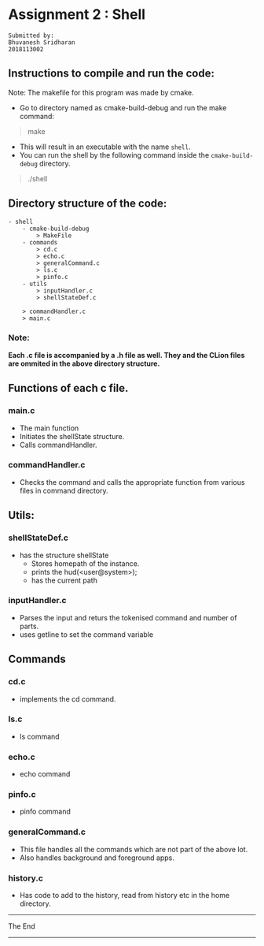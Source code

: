 # Assignment 2 : Shell 

```
Submitted by:
Bhuvanesh Sridharan
2018113002
```

## Instructions to compile and run the code:

Note: The makefile for this program was made by cmake.
 
- Go to directory named as cmake-build-debug and run the make command:

> make

- This will result in an executable with the name `shell`.
- You can run the shell by the following command inside the `cmake-build-debug` directory.

> ./shell

## Directory structure of the code:

```
- shell
    - cmake-build-debug
        > MakeFile
    - commands
        > cd.c
        > echo.c
        > generalCommand.c
        > ls.c
        > pinfo.c
    - utils
        > inputHandler.c
        > shellStateDef.c
    
    > commandHandler.c
    > main.c
```

### Note:
 **Each .c file is accompanied by a .h file as well. They and the CLion files are ommited in the above directory structure.**

## Functions of each c file.

### main.c 

- The main function
- Initiates the shellState structure.
- Calls commandHandler.

### commandHandler.c

- Checks the command and calls the appropriate function from various files in command directory.

## Utils:

### shellStateDef.c

- has the structure shellState
    - Stores homepath of the instance.
    - prints the hud(\<user@system\>);
    - has the current path

### inputHandler.c

- Parses the input and returs the tokenised command and number of parts.
- uses getline to set the command variable

## Commands

### cd.c

- implements the cd command.

### ls.c

- ls command

### echo.c

- echo command

### pinfo.c 

- pinfo command

### generalCommand.c

- This file handles all the commands which are not part of the above lot.
- Also handles background and foreground apps.

### history.c

- Has code to add to the history, read from history etc in the home directory.

---

The End

---